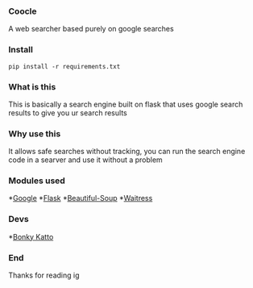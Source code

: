 ### Coocle
A web searcher based purely on google searches

### Install
```
pip install -r requirements.txt
```

### What is this
This is basically a search engine built on flask that uses google search results to give you ur search results

### Why use this
It allows safe searches without tracking, you can run the search engine code in a searver and use it without a problem

### Modules used
*[Google](https://pypi.org/project/google/)
*[Flask](https://pypi.org/project/Flask/)
*[Beautiful-Soup](https://pypi.org/project/BeautifulSoup4/)
*[Waitress](https://pypi.org/project/waitress/)

### Devs
*[Bonky Katto](https://instagram.com/bonky_kat?igshid=Mzc0YWU1OWY=)
### End
Thanks for reading ig

